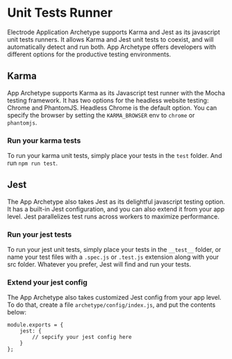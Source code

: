# Unit Tests Runner

Electrode Application Archetype supports Karma and Jest as its javascript unit tests runners. It allows Karma and Jest unit tests to coexist, and will automatically detect and run both. App Archetype offers developers with different options for the productive testing environments.

## Karma

App Archetype supports Karma as its Javascript test runner with the Mocha testing framework. It has two options for the headless website testing: Chrome and PhantomJS. Headless Chrome is the default option. You can specify the browser by setting the `KARMA_BROWSER` env to `chrome` or `phantomjs`.

### Run your karma tests

To run your karma unit tests, simply place your tests in the `test` folder. And run `npm run test`.

## Jest

The App Archetype also takes Jest as its delightful javascript testing option. It has a built-in Jest configuration, and you can also extend it from your app level. Jest parallelizes test runs across workers to maximize performance. 

### Run your jest tests

To run your jest unit tests, simply place your tests in the `__test__` folder, or name your test files with a `.spec.js` or `.test.js` extension along with your src folder. Whatever you prefer, Jest will find and run your tests.

### Extend your jest config

The App Archetype also takes customized Jest config from your app level. To do that, create a file `archetype/config/index.js`, and put the contents below:

```
module.exports = {
    jest: {
        // sepcify your jest config here
    }
};
```